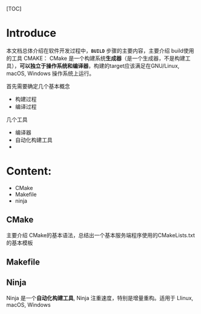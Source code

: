 [TOC]

# Introduce
本文档总体介绍在软件开发过程中，**`BUILD`** 步骤的主要内容，主要介绍 build使用的工具 CMAKE：
CMake 是一个构建系统**生成器**（是一个生成器，不是构建工具），**可以独立于操作系统和编译器**，构建的target应该满足在GNU/Linux, macOS, Windows 操作系统上运行。

首先需要确定几个基本概念
+ 构建过程
+ 编译过程

几个工具
+ 编译器
+ 自动化构建工具
+ 

# Content:
+ CMake
+ Makefile
+ ninja


## CMake
主要介绍 CMake的基本语法，总结出一个基本服务端程序使用的CMakeLists.txt的基本模板

## Makefile

## Ninja

Ninja 是一个**自动化构建工具**, Ninja 注重速度，特别是增量重构。适用于 Llinux, macOS, Windows

